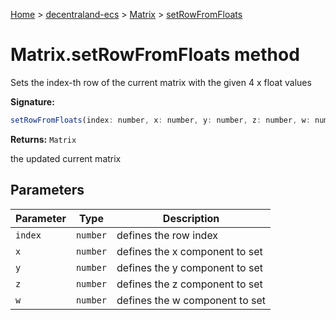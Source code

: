 [Home](./index) &gt; [decentraland-ecs](./decentraland-ecs.md) &gt; [Matrix](./decentraland-ecs.matrix.md) &gt; [setRowFromFloats](./decentraland-ecs.matrix.setrowfromfloats.md)

# Matrix.setRowFromFloats method

Sets the index-th row of the current matrix with the given 4 x float values

**Signature:**
```javascript
setRowFromFloats(index: number, x: number, y: number, z: number, w: number): Matrix;
```
**Returns:** `Matrix`

the updated current matrix

## Parameters

|  Parameter | Type | Description |
|  --- | --- | --- |
|  `index` | `number` | defines the row index |
|  `x` | `number` | defines the x component to set |
|  `y` | `number` | defines the y component to set |
|  `z` | `number` | defines the z component to set |
|  `w` | `number` | defines the w component to set |


